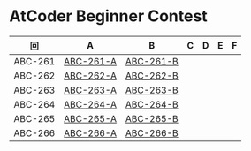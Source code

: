 # AtCoder Beginner Contest

| 回 | A | B | C | D | E | F |
|:---:|:---:|:---:|:---:|:---:|:---:|:---:|
| ABC-261 | [ABC-261-A](ABC-261-A.py) | [ABC-261-B](ABC-261-B.py) |  |  |  |  |
| ABC-262 | [ABC-262-A](ABC-262-A.py) | [ABC-262-B](ABC-262-B.py) |  |  |  |  |
| ABC-263 | [ABC-263-A](ABC-263-A.py) | [ABC-263-B](ABC-263-B.py) |  |  |  |  |
| ABC-264 | [ABC-264-A](ABC-264-A.py) | [ABC-264-B](ABC-264-B.py) |  |  |  |  |
| ABC-265 | [ABC-265-A](ABC-265-A.py) | [ABC-265-B](ABC-265-B.py) |  |  |  |  |
| ABC-266 | [ABC-266-A](ABC-266-A.py) | [ABC-266-B](ABC-266-B.py) |  |  |  |  |
